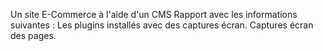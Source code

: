Un site E-Commerce à l'aide d'un CMS
Rapport avec les informations suivantes : 
Les plugins installés avec des captures écran. 
Captures écran des pages.